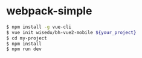 # webpack-simple

``` bash
$ npm install -g vue-cli
$ vue init wisedu/bh-vue2-mobile ${your_project}
$ cd my-project
$ npm install
$ npm run dev
```
